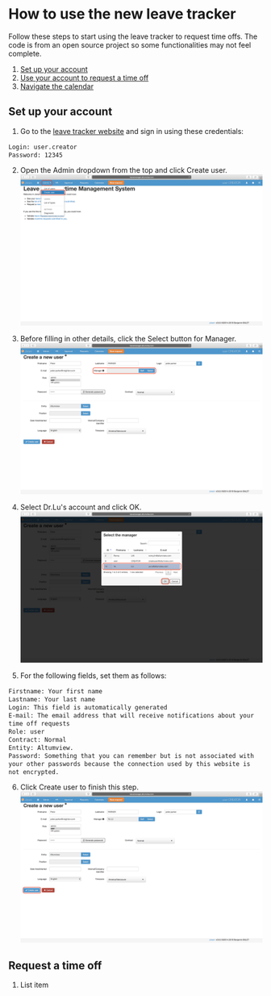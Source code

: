 # How to use the new leave tracker
Follow these steps to start using the leave tracker to request time offs. The code is from an open source project so some functionalities may not feel complete. 
 1. [Set up your account](#Setup)
 2. [Use your account to request a time off](#Request)
 3. [Navigate the calendar](http://example.com/) 

## <a name="Setup"></a> Set up your account

 1. Go to the [leave tracker website](http://leavemanager.altumview.com/jorani) and sign in using these credentials:
```
Login: user.creator 
Password: 12345
```

 2. Open the Admin dropdown from the top and click Create user. ![1](img/1.png)

 3. Before filling in other details, click the Select button for Manager. ![1.5](img/1.5.png)

 4. Select Dr.Lu's account and click OK. ![1.7](img/1.7.png)

 5. For the following fields, set them as follows:
```
Firstname: Your first name
Lastname: Your last name
Login: This field is automatically generated
E-mail: The email address that will receive notifications about your time off requests
Role: user 
Contract: Normal
Entity: Altumview.
Password: Something that you can remember but is not associated with your other passwords because the connection used by this website is not encrypted. 
```
 6. Click Create user to finish this step. ![3](img/3.png)

## <a name="Request"></a>Request a time off

 1. List item

<!--stackedit_data:
eyJoaXN0b3J5IjpbMTYxNTExNTY0LDE0NjM3NTA2OTIsNzU1Nz
I3MDg2LC0xMDUyMjA0OTQwLDE4NDczNjY2MjQsMTU5NDk0NjE4
NCwtNjAzODczMTAsLTExMjI1NzMzMTYsNTI1ODY2NjE2LC01Mz
E2MTUyODMsLTUxMDk0NDI2NCwtMTU5OTkxNjAyMSw4NjkzMjMy
NDZdfQ==
-->